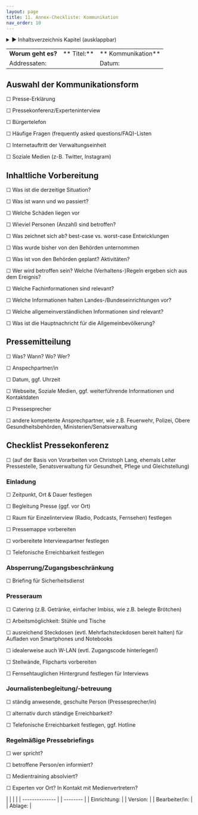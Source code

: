 ```yaml
---
layout: page
title: 11. Annex-Checkliste: Kommunikation
nav_order: 10
---
```

 
<details markdown="block"> 
  <summary> 
      &#9658; Inhaltsverzeichnis Kapitel (ausklappbar) 
  </summary>
 
1. TOC
{:toc}
 </details>
 
   <p></p>
 
 
|                    |             |                    |
| ------------------ | ----------- | ------------------ |
| **Worum geht es?** | ** Titel:** | ** Kommunikation** |
| Addressaten:       |             | Datum:             |

## **Auswahl der Kommunikationsform**

☐ Presse-Erklärung

☐ Pressekonferenz/Experteninterview

☐ Bürgertelefon

☐ Häufige Fragen (frequently asked questions/FAQ)-Listen

☐ Internetauftritt der Verwaltungseinheit

☐ Soziale Medien (z-B. Twitter, Instagram)

## Inhaltliche Vorbereitung

☐ Was ist die derzeitige Situation?

☐ Was ist wann und wo passiert?

☐ Welche Schäden liegen vor

☐ Wieviel Personen (Anzahl) sind betroffen?

☐ Was zeichnet sich ab? best-case vs. worst-case Entwicklungen

☐ Was wurde bisher von den Behörden unternommen

☐ Was ist von den Behörden geplant? Aktivitäten?

☐ Wer wird betroffen sein? Welche (Verhaltens-)Regeln ergeben sich aus
dem Ereignis?

☐ Welche Fachinformationen sind relevant?

☐ Welche Informationen halten Landes-/Bundeseinrichtungen vor?

☐ Welche allgemeinverständlichen Informationen sind relevant?

☐ Was ist die Hauptnachricht für die Allgemeinbevölkerung?

## Pressemitteilung

☐ Was? Wann? Wo? Wer?

☐ Anspechpartner/in

☐ Datum, ggf. Uhrzeit

☐ Webseite, Soziale Medien, ggf. weiterführende Informationen und
Kontaktdaten

☐ Pressesprecher

☐ andere kompetente Ansprechpartner, wie z.B. Feuerwehr, Polizei, Obere
Gesundheitsbehörden, Ministerien/Senatsverwaltung

## **Checklist Pressekonferenz**

☐ (auf der Basis von Vorarbeiten von Christoph Lang, ehemals Leiter
Pressestelle, Senatsverwaltung für Gesundheit, Pflege und
Gleichstellung)

### Einladung

☐ Zeitpunkt, Ort & Dauer festlegen

☐ Begleitung Presse (ggf. vor Ort)

☐ Raum für Einzelinterview (Radio, Podcasts, Fernsehen) festlegen

☐ Pressemappe vorbereiten

☐ vorbereitete Interviewpartner festlegen

☐ Telefonische Erreichbarkeit festlegen

### Absperrung/Zugangsbeschränkung

☐ Briefing für Sicherheitsdienst

### Presseraum

☐ Catering (z.B. Getränke, einfacher Imbiss, wie z.B. belegte Brötchen)

☐ Arbeitsmöglichkeit: Stühle und Tische

☐ ausreichend Steckdosen (evtl. Mehrfachsteckdosen bereit halten) für
Aufladen von Smartphones und Notebooks

☐ idealerweise auch W-LAN (evtl. Zugangscode hinterlegen\!)

☐ Stellwände, Flipcharts vorbereiten

☐ Fernsehtauglichen Hintergrund festlegen für Interviews

### Journalistenbegleitung/-betreuung

☐ ständig anwesende, geschulte Person (Pressesprecher/in)

☐ alternativ durch ständige Erreichbarkeit?

☐ Telefonische Erreichbarkeit festlegen, ggf. Hotline

### Regelmäßige Pressebriefings

☐ wer spricht?

☐ betroffene Person/en informiert?

☐ Medientraining absolviert?

☐ Experten vor Ort? In Kontakt mit Medienvertretern?

|                |  |          |
| -------------- |  | -------- |
| Einrichtung:   |  | Version: |
| Bearbeiter/in: |  | Ablage:  |

<div class="section fnlist" data-role="doc-footnotes">

</div>
